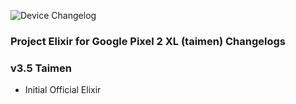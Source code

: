 ![Device Changelog](https://i.imgur.com/C0Wcdr5.png)
### Project Elixir for Google Pixel 2 XL (taimen) Changelogs

### v3.5 Taimen
- Initial Official Elixir
